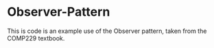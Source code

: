 # Observer-Pattern

This is code is an example use of the Observer pattern, taken from the COMP229 textbook.
